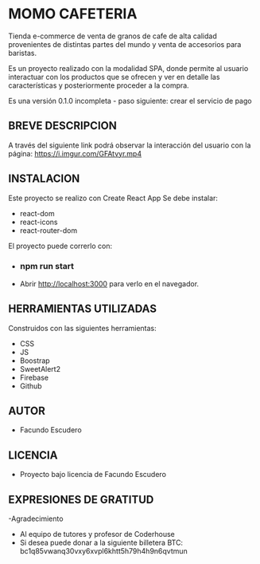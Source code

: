 # MOMO CAFETERIA

Tienda e-commerce de venta de granos de cafe de alta calidad provenientes de distintas partes del mundo y venta de accesorios para baristas.

Es un proyecto realizado con la modalidad SPA, donde permite al usuario interactuar con los productos que se ofrecen y ver en detalle las características y posteriormente proceder a la compra.

Es una versión 0.1.0 incompleta - paso siguiente: crear el servicio de pago

## BREVE DESCRIPCION

A través del siguiente link podrá observar la interacción del usuario con la página: https://i.imgur.com/GFAtvyr.mp4
## INSTALACION

Este proyecto se realizo con Create React App
Se debe instalar:
- react-dom
- react-icons
- react-router-dom

El proyecto puede correrlo con:

- ### npm run start 
- Abrir [http://localhost:3000](http://localhost:3000) para verlo en el navegador.

## HERRAMIENTAS UTILIZADAS

Construidos con las siguientes herramientas:

- CSS
- JS
- Boostrap
- SweetAlert2
- Firebase
- Github

## AUTOR

- Facundo Escudero

## LICENCIA

- Proyecto bajo licencia de Facundo Escudero


## EXPRESIONES DE GRATITUD

-Agradecimiento

- Al equipo de tutores y profesor de Coderhouse
- Si desea puede donar a la siguiente billetera BTC: bc1q85vwanq30vxy6xvpl6khtt5h79h4h9n6qvtmun

<!-- # Getting Started with Create React App

This project was bootstrapped with [Create React App](https://github.com/facebook/create-react-app).

## Available Scripts

In the project directory, you can run:

### `npm start`

Runs the app in the development mode.\
Open [http://localhost:3000](http://localhost:3000) to view it in your browser.

The page will reload when you make changes.\
You may also see any lint errors in the console.

### `npm test`

Launches the test runner in the interactive watch mode.\
See the section about [running tests](https://facebook.github.io/create-react-app/docs/running-tests) for more information.

### `npm run build`

Builds the app for production to the `build` folder.\
It correctly bundles React in production mode and optimizes the build for the best performance.

The build is minified and the filenames include the hashes.\
Your app is ready to be deployed!

See the section about [deployment](https://facebook.github.io/create-react-app/docs/deployment) for more information.

### `npm run eject`

**Note: this is a one-way operation. Once you `eject`, you can't go back!**

If you aren't satisfied with the build tool and configuration choices, you can `eject` at any time. This command will remove the single build dependency from your project.

Instead, it will copy all the configuration files and the transitive dependencies (webpack, Babel, ESLint, etc) right into your project so you have full control over them. All of the commands except `eject` will still work, but they will point to the copied scripts so you can tweak them. At this point you're on your own.

You don't have to ever use `eject`. The curated feature set is suitable for small and middle deployments, and you shouldn't feel obligated to use this feature. However we understand that this tool wouldn't be useful if you couldn't customize it when you are ready for it.

## Learn More

You can learn more in the [Create React App documentation](https://facebook.github.io/create-react-app/docs/getting-started).

To learn React, check out the [React documentation](https://reactjs.org/).

### Code Splitting

This section has moved here: [https://facebook.github.io/create-react-app/docs/code-splitting](https://facebook.github.io/create-react-app/docs/code-splitting)

### Analyzing the Bundle Size

This section has moved here: [https://facebook.github.io/create-react-app/docs/analyzing-the-bundle-size](https://facebook.github.io/create-react-app/docs/analyzing-the-bundle-size)

### Making a Progressive Web App

This section has moved here: [https://facebook.github.io/create-react-app/docs/making-a-progressive-web-app](https://facebook.github.io/create-react-app/docs/making-a-progressive-web-app)

### Advanced Configuration

This section has moved here: [https://facebook.github.io/create-react-app/docs/advanced-configuration](https://facebook.github.io/create-react-app/docs/advanced-configuration)

### Deployment

This section has moved here: [https://facebook.github.io/create-react-app/docs/deployment](https://facebook.github.io/create-react-app/docs/deployment)

### `npm run build` fails to minify

This section has moved here: [https://facebook.github.io/create-react-app/docs/troubleshooting#npm-run-build-fails-to-minify](https://facebook.github.io/create-react-app/docs/troubleshooting#npm-run-build-fails-to-minify) -->
